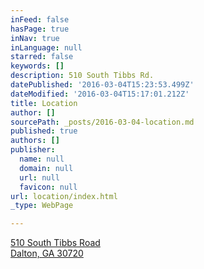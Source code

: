 ```yaml
---
inFeed: false
hasPage: true
inNav: true
inLanguage: null
starred: false
keywords: []
description: 510 South Tibbs Rd.
datePublished: '2016-03-04T15:23:53.499Z'
dateModified: '2016-03-04T15:17:01.212Z'
title: Location
author: []
sourcePath: _posts/2016-03-04-location.md
published: true
authors: []
publisher:
  name: null
  domain: null
  url: null
  favicon: null
url: location/index.html
_type: WebPage

---
```

[510 South Tibbs Road  
Dalton, GA 30720][0]

[0]: null